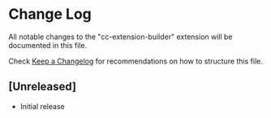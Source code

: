 # Change Log
All notable changes to the "cc-extension-builder" extension will be documented in this file.

Check [Keep a Changelog](http://keepachangelog.com/) for recommendations on how to structure this file.

## [Unreleased]
- Initial release